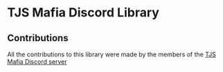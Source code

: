 # TJS Mafia Discord Library
## Contributions
All the contributions to this library were made by the members of the [TJS Mafia Discord server](https://discord.gg/XTEZnmuTRt)

